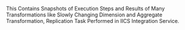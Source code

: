 This Contains Snapshots of Execution Steps and Results of Many Transformations like Slowly Changing Dimension and Aggregate Transformation, Replication Task Performed in IICS Integration Service.
